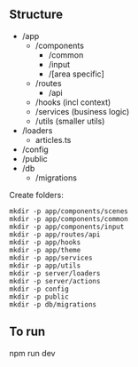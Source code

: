 ## Structure

- /app
  - /components
      - /common
      - /input
      - /[area specific]
  - /routes
    - /api
  - /hooks (incl context)
  - /services (business logic)
  - /utils (smaller utils)
- /loaders
    - articles.ts
- /config
- /public
- /db
  - /migrations

Create folders:

	mkdir -p app/components/scenes
	mkdir -p app/components/common
	mkdir -p app/components/input
	mkdir -p app/routes/api
	mkdir -p app/hooks
	mkdir -p app/theme
	mkdir -p app/services
	mkdir -p app/utils
	mkdir -p server/loaders
	mkdir -p server/actions
	mkdir -p config
	mkdir -p public
	mkdir -p db/migrations

## To run

npm run dev
